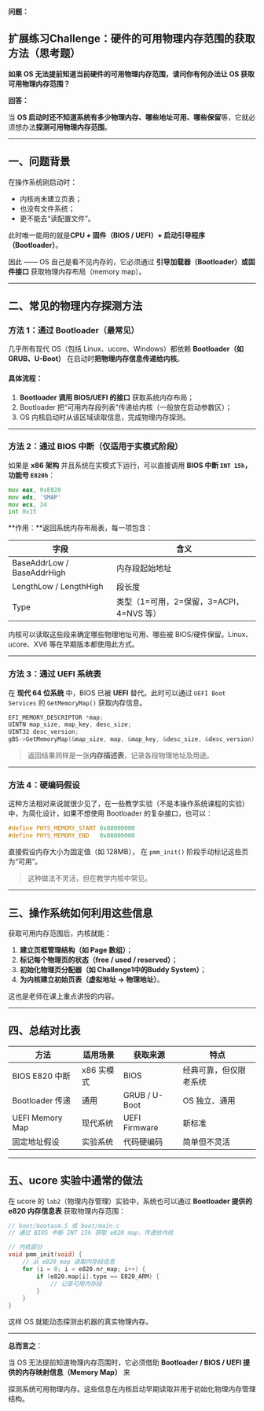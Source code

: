 **问题：**

## 扩展练习Challenge：硬件的可用物理内存范围的获取方法（思考题）

**如果 OS 无法提前知道当前硬件的可用物理内存范围，请问你有何办法让 OS 获取可用物理内存范围？**



**回答：**

当 **OS 启动时还不知道系统有多少物理内存、哪些地址可用、哪些保留**等，它就必须想办法**探测可用物理内存范围**。

------

## 一、问题背景

在操作系统刚启动时：

- 内核尚未建立页表；
- 也没有文件系统；
- 更不能去“读配置文件”。

此时唯一能用的就是**CPU + 固件（BIOS / UEFI）+ 启动引导程序（Bootloader）**。

因此 —— OS 自己是看不见内存的，它必须通过 **引导加载器（Bootloader）或固件接口** 获取物理内存布局（memory map）。

------

## 二、常见的物理内存探测方法

### 方法 1：通过 Bootloader（最常见）

几乎所有现代 OS（包括 Linux、ucore、Windows）都依赖 **Bootloader（如 GRUB、U-Boot）** 在启动时**把物理内存信息传递给内核**。

#### 具体流程：

1. **Bootloader 调用 BIOS/UEFI 的接口** 获取系统内存布局；
2. Bootloader 把“可用内存段列表”传递给内核（一般放在启动参数区）；
3. OS 内核启动时从该区域读取信息，完成物理内存探测。

------

### 方法 2：通过 BIOS 中断（仅适用于实模式阶段）

如果是 **x86 架构** 并且系统在实模式下运行，可以直接调用 **BIOS 中断 `INT 15h`，功能号 `E820h`**：

```asm
mov eax, 0xE820
mov edx, 'SMAP'
mov ecx, 24
int 0x15
```

**作用：**返回系统内存布局表，每一项包含：

| 字段                       | 含义                                     |
| -------------------------- | ---------------------------------------- |
| BaseAddrLow / BaseAddrHigh | 内存段起始地址                           |
| LengthLow / LengthHigh     | 段长度                                   |
| Type                       | 类型（1=可用，2=保留，3=ACPI，4=NVS 等） |

内核可以读取这些段来确定哪些物理地址可用、哪些被 BIOS/硬件保留。Linux、ucore、XV6 等在早期版本都使用此方式。

------

### 方法 3：通过 UEFI 系统表

在 **现代 64 位系统** 中，BIOS 已被 **UEFI** 替代。此时可以通过 `UEFI Boot Services` 的 `GetMemoryMap()` 获取内存信息。

```c
EFI_MEMORY_DESCRIPTOR *map;
UINTN map_size, map_key, desc_size;
UINT32 desc_version;
gBS->GetMemoryMap(&map_size, map, &map_key, &desc_size, &desc_version);
```

> 返回结果同样是一张**内存描述表**，记录各段物理地址及用途。

------

### 方法 4：硬编码假设

这种方法相对来说就很少见了，在一些教学实验（不是本操作系统课程的实验）中，为简化设计，如果不想使用 Bootloader 的复杂接口，也可以：

```c
#define PHYS_MEMORY_START 0x80000000
#define PHYS_MEMORY_END   0x88000000
```

直接假设内存大小为固定值（如 128MB），
 在 `pmm_init()` 阶段手动标记这些页为“可用”。

> 这种做法不灵活，但在教学内核中常见。

------

## 三、操作系统如何利用这些信息

获取可用内存范围后，内核就能：

1. **建立页框管理结构（如 Page 数组）**；
2. **标记每个物理页的状态（free / used / reserved）**；
3. **初始化物理页分配器（如 Challenge1中的Buddy System）**；
4. **为内核建立初始页表（虚拟地址 → 物理地址）**。

这也是老师在课上重点讲授的内容。

------

## 四、总结对比表

| 方法            | 适用场景   | 获取来源      | 特点                   |
| --------------- | ---------- | ------------- | ---------------------- |
| BIOS E820 中断  | x86 实模式 | BIOS          | 经典可靠，但仅限老系统 |
| Bootloader 传递 | 通用       | GRUB / U-Boot | OS 独立、通用          |
| UEFI Memory Map | 现代系统   | UEFI Firmware | 新标准                 |
| 固定地址假设    | 实验系统   | 代码硬编码    | 简单但不灵活           |

------

## 五、ucore 实验中通常的做法

在 ucore 的 `lab2`（物理内存管理）实验中，系统也可以通过 **Bootloader 提供的 e820 内存信息表** 获取物理内存范围：

```c
// boot/bootasm.S 或 boot/main.c
// 通过 BIOS 中断 INT 15h 获取 e820 map，传递给内核

// 内核部分
void pmm_init(void) {
    // 从 e820_map 读取内存段信息
    for (i = 0; i < e820.nr_map; i++) {
        if (e820.map[i].type == E820_ARM) {
            // 记录可用内存段
        }
    }
}
```

这样 OS 就能动态探测出机器的真实物理内存。

------

**总而言之**：

当 OS 无法提前知道物理内存范围时，它必须借助 **Bootloader / BIOS / UEFI 提供的内存映射信息（Memory Map）** 来

探测系统可用物理内存。这些信息在内核启动早期读取并用于初始化物理内存管理结构。
